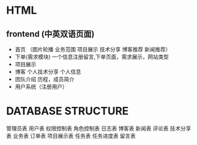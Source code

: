
# HTML
## frontend (中英双语页面)
  * 首页 （图片轮播 业务范围 项目展示 技术分享 博客推荐  新闻推荐）
  * 下单(需求模块) 一个信息注册留言,下单页面，需求展示，网站类型 
  * 项目展示
  * 博客 个人技术分享 个人信息
  * 团队介绍 历程，成员简介
  * 用户系统（注册用户）

# DATABASE STRUCTURE
 管理员表
 用户表
 权限控制表
 角色控制表
 日志表
 博客表
 新闻表
 评论表
 技术分享表
 业务表
 订单表
 项目展示表
 任务表
 任务进度表
 留言表
 
